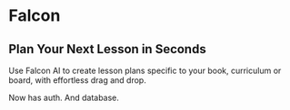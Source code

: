 # Falcon

## Plan Your Next Lesson in Seconds

Use Falcon AI to create lesson plans specific to your book, curriculum or board, with effortless drag and drop.

Now has auth. And database.
